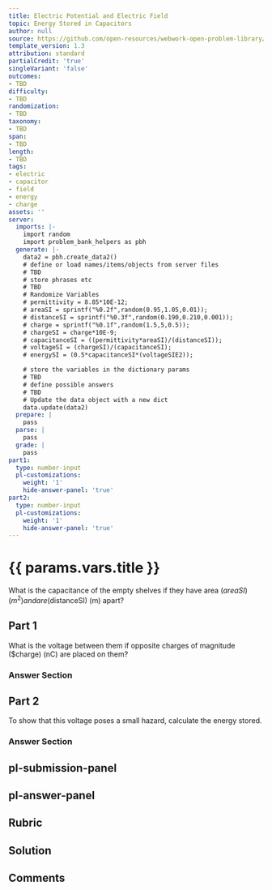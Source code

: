 ```yaml
---
title: Electric Potential and Electric Field
topic: Energy Stored in Capacitors
author: null
source: https://github.com/open-resources/webwork-open-problem-library/tree/master/Contrib/BrockPhysics/College_Physics_Urone/19.Electric_Potential_and_Electric_Field/19-07.Energy_Stored_in_Capacitors/NU_U17_19_07_005.pg
template_version: 1.3
attribution: standard
partialCredit: 'true'
singleVariant: 'false'
outcomes:
- TBD
difficulty:
- TBD
randomization:
- TBD
taxonomy:
- TBD
span:
- TBD
length:
- TBD
tags:
- electric
- capacitor
- field
- energy
- charge
assets: ''
server:
  imports: |-
    import random
    import problem_bank_helpers as pbh
  generate: |-
    data2 = pbh.create_data2()
    # define or load names/items/objects from server files
    # TBD
    # store phrases etc
    # TBD
    # Randomize Variables
    # permittivity = 8.85*10E-12;
    # areaSI = sprintf("%0.2f",random(0.95,1.05,0.01));
    # distanceSI = sprintf("%0.3f",random(0.190,0.210,0.001));
    # charge = sprintf("%0.1f",random(1.5,5,0.5));
    # chargeSI = charge*10E-9;
    # capacitanceSI = ((permittivity*areaSI)/(distanceSI));
    # voltageSI = (chargeSI)/(capacitanceSI);
    # energySI = (0.5*capacitanceSI*(voltageSIE2));

    # store the variables in the dictionary params
    # TBD
    # define possible answers
    # TBD
    # Update the data object with a new dict
    data.update(data2)
  prepare: |
    pass
  parse: |
    pass
  grade: |
    pass
part1:
  type: number-input
  pl-customizations:
    weight: '1'
    hide-answer-panel: 'true'
part2:
  type: number-input
  pl-customizations:
    weight: '1'
    hide-answer-panel: 'true'
---
```


# {{ params.vars.title }} 


What is the capacitance of the empty shelves if they have area ($areaSI) (m^2) and are ($distanceSI) (m) apart?

## Part 1 
What is the voltage between them if opposite charges of magnitude ($charge) (nC) are placed on them? 


 ### Answer Section

## Part 2 
To show that this voltage poses a small hazard, calculate the energy stored. 


 ### Answer Section


## pl-submission-panel 


## pl-answer-panel 


## Rubric 


## Solution 


## Comments 


